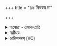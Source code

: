 +++
title = "३४ मित्रस्य मा"

+++
<details><summary>पदपाठः - दयानन्दादि</summary>

मित्र॒स्य॑। मा॒। चक्षु॑षा। ईक्ष॒ध्व॒म्। अग्न॑यः। स॒ग॒राः। स्थ॒। सग॑रेण। नाम्ना॑ रौद्रे॑ण। अनी॑केन। पा॒त। मा॒। अ॒ग्न॒यः॒। पि॒पृ॒त। मा॒। अग्न॑यः। गो॒पा॒यत॑ मा॒। नमः॑। वः॒। अ॒स्तु॒। मा। मा॒। हिं॒ँसि॒ष्ट॒। ३४।
</details>

<details><summary>महीधरः</summary>

म० मित्रस्येत्यृत्विजः' (का. ९। ८ । २६) इति । अभिमन्त्रयत इति शेषः । हे ऋत्विजः, मित्रस्यादित्यस्य चक्षुषा नेत्रेण मा मामीक्षध्वं पश्यत सख्युर्नेत्रेण वा सखा यथा सखायं हितचक्षुषा पश्यति तथा मां पश्यध्वमित्यर्थः । 'अग्नयः सगरा इति धिष्ण्यानि' ( का० ९ । ८।२७) इति । अभिमन्त्रयत इति शेषः । हे अग्नयः सगराः । 'गृ स्तुतौ' गरेण स्तुत्या सहिताः सगराः यूयं सगरेण नाम्ना स्तुतिसहितेन नाम्ना धिष्ण्या इति नाम्ना व्यवह्रियमाणत्वात्सगराः स्थ समानस्तुतयो भवथ । समानो गरो येषां ते सगराः । हे अग्नयः, ते यूयं रौद्रेणानीकेन शत्रुविनाशकत्वादुग्रेण भवदीयेन सैन्येन मा मां पात रक्षत । यद्वा रुद्रदेवत्येन मुखेन मां पात अनीकं मुखं सैन्यं च । हे अग्नयः, मा मां पिपृत धनादिभिः पूरयत । मा मां गोपायत रक्षत । 'अभ्यासे भूयांसमर्थं मन्यन्ते' (निरु०१०। ४२) इति यास्कोक्तेः निरन्तरं रक्षतेत्यर्थः । वो युष्मभ्यं नमोऽस्तु । मा मां मा हिंसिष्ट मा वधिष्ट । निर्विघ्नं यज्ञं कारयतेत्यर्थः ॥ ३४॥  
पञ्चत्रिंशी।
</details>

<details><summary>अधिमन्त्रम् (VC)</summary>

- अग्निर्देवता
- मधुच्छन्दा ऋषिः
- स्वराड् ब्राह्मी बृहती
- मध्यमः
</details>
